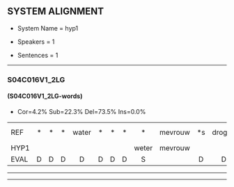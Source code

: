 
## SYSTEM ALIGNMENT

- System Name = hyp1

- Speakers = 1

- Sentences = 1

---

### S04C016V1_2LG

#### (S04C016V1_2LG-words)

- Cor=4.2%	Sub=22.3%	Del=73.5%	Ins=0.0%

|  |  |  |  |  |  |  |  |  |  |  |  |  |  |  |  |  |  |  |  |  |  |  |  |  |  |  |  |  |  |  |  |  |  |  |  |  |  |  |  |  |  |  |  |  |  |  |  |  |  |  |  |  |  |  |  |  |  |  |  |  |  |  |  |  |  |  |  |  |  |  |  |  |  |  |  |  |  |  |  |  |  |  |  |  |  |  |  |  |  |  |  |  |  |  |  |  |  |  |  |  |  |  |  |  |  |  |  |  |  |  |  |  |  |  |  |  |  |  |  |  |  |  |  |  |  |  |  |  |  |  |  |  |  |  |  |  |  |  |  |  |  |  |  |  |  |  |  |  |  |  |  |  |  |  |  |  |  |  |  |  |  |  |  |  |  |  |
|:--- |:---:|:---:|:---:|:---:|:---:|:---:|:---:|:---:|:---:|:---:|:---:|:---:|:---:|:---:|:---:|:---:|:---:|:---:|:---:|:---:|:---:|:---:|:---:|:---:|:---:|:---:|:---:|:---:|:---:|:---:|:---:|:---:|:---:|:---:|:---:|:---:|:---:|:---:|:---:|:---:|:---:|:---:|:---:|:---:|:---:|:---:|:---:|:---:|:---:|:---:|:---:|:---:|:---:|:---:|:---:|:---:|:---:|:---:|:---:|:---:|:---:|:---:|:---:|:---:|:---:|:---:|:---:|:---:|:---:|:---:|:---:|:---:|:---:|:---:|:---:|:---:|:---:|:---:|:---:|:---:|:---:|:---:|:---:|:---:|:---:|:---:|:---:|:---:|:---:|:---:|:---:|:---:|:---:|:---:|:---:|:---:|:---:|:---:|:---:|:---:|:---:|:---:|:---:|:---:|:---:|:---:|:---:|:---:|:---:|:---:|:---:|:---:|:---:|:---:|:---:|:---:|:---:|:---:|:---:|:---:|:---:|:---:|:---:|:---:|:---:|:---:|:---:|:---:|:---:|:---:|:---:|:---:|:---:|:---:|:---:|:---:|:---:|:---:|:---:|:---:|:---:|:---:|:---:|:---:|:---:|:---:|:---:|:---:|:---:|:---:|:---:|:---:|:---:|:---:|:---:|:---:|:---:|:---:|:---:|:---:|:---:|:---:|:---:|:---:|:---:|:---:|
| REF | * | * | * | water | * | * | * | * | mevrouw | *s | drogen | *s | winkel | auto | auto | * | * | * | * | * | schouders | * | * | * | * | verhaal | * | *s | * | koning | *s | moeilijk | * | * | *s | * | speelplaats | * | * | * | * | * | drinken | * | * | * | hoofdpijn | * | * | * | * | regen | * | * | * | * | * | vliegtuig | stoppen | opnieuw | *s | gooien | *s | sneeuwen | * | * | * | moeder | * | * | * | * | * | liedje | * | * | * | * | potlood | * | * | * | * | * | fietsbel | * | * | * | * | * | * | vinger | * | * | * | * | * | dichtbij | *s | meisje | * | * | * | * | * | * | * | * | * | * | muziek | * | * | waarom | * | *s | scheuren*(schuren) | * | * | lawaai | * | * | * | * | * | zwemmen | * | * | * | * | vuurwerk | * | * | * | appel | * | cola | kussen | eerste | * | * | * | * | * | * | * | circus | * | * | * | * | * | kleuren | * | * | * | * | * | voetbal | * | * | * | * | * | * | vlinder |
| HYP1 |  |  |  |  |  |  |  | weter | mevrouw |  |  |  |  |  |  |  |  |  |  |  |  |  |  |  |  |  |  |  |  |  |  |  |  |  |  |  | ogem | winte | ato | shaters | hel | vrel | o | ek | speeltijd | ente | hoofdpijn |  |  |  |  |  |  |  |  |  | lezen | vliegtuig | stoppen |  |  |  |  |  |  | opnnieuw | neeben | moeder |  |  |  |  |  |  |  |  |  |  |  |  |  |  |  |  |  |  |  |  |  |  |  |  |  |  |  |  |  |  |  |  |  |  |  | lipje | banoit | bil | r | k | et | bi | mee | sofi | mgiek | waarom |  |  |  |  |  |  |  |  |  | schuren | laway | zwemmen |  |  |  |  |  |  |  |  |  |  |  |  |  |  |  |  |  |  |  |  |  |  |  |  |  |  |  |  |  | veer | werk | apen | kola | kisen | eerst | to | kirk | um | bin | weenmer |
| EVAL | D | D | D | D | D | D | D | S |  | D | D | D | D | D | D | D | D | D | D | D | D | D | D | D | D | D | D | D | D | D | D | D | D | D | D | D | S | S | S | S | S | S | S | S | S | S |  | D | D | D | D | D | D | D | D | D | S |  |  | D | D | D | D | D | D | S | S |  | D | D | D | D | D | D | D | D | D | D | D | D | D | D | D | D | D | D | D | D | D | D | D | D | D | D | D | D | D | D | D | D | D | D | D | S | S | S | S | S | S | S | S | S | S |  | D | D | D | D | D | D | D | D | D | S | S |  | D | D | D | D | D | D | D | D | D | D | D | D | D | D | D | D | D | D | D | D | D | D | D | D | D | D | D | D | D | S | S | S | S | S | S | S | S | S | S | S |
---

---
